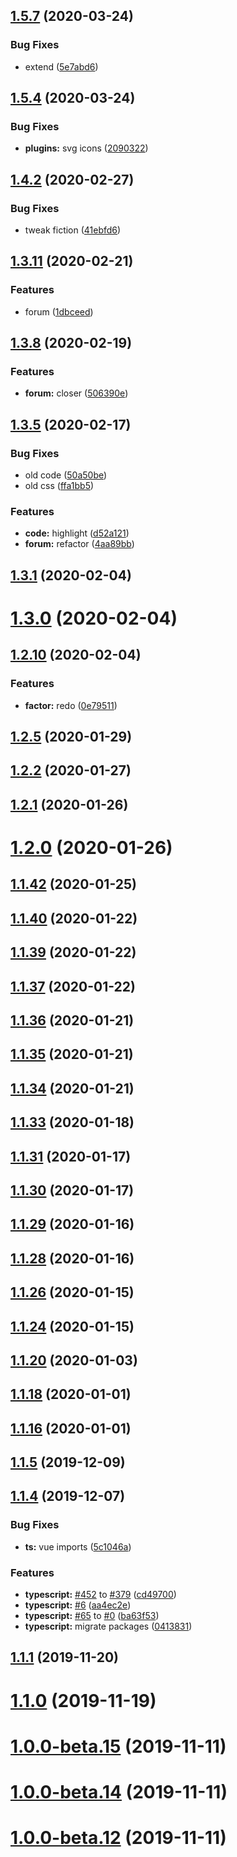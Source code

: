 ## [1.5.7](https://github.com/fiction-com/factor/compare/v1.5.6...v1.5.7) (2020-03-24)


### Bug Fixes

* extend ([5e7abd6](https://github.com/fiction-com/factor/commit/5e7abd694919110e97382dcd4db1eab62f8d4f2a))



## [1.5.4](https://github.com/fiction-com/factor/compare/v1.5.3...v1.5.4) (2020-03-24)


### Bug Fixes

* **plugins:** svg icons ([2090322](https://github.com/fiction-com/factor/commit/2090322a2868420f85a8ff914a0ee7cfa2f99b4a))



## [1.4.2](https://github.com/fiction-com/factor/compare/v1.4.1...v1.4.2) (2020-02-27)


### Bug Fixes

* tweak fiction ([41ebfd6](https://github.com/fiction-com/factor/commit/41ebfd6689a3ac8dfd94a0ea6fd234c1345f043b))



## [1.3.11](https://github.com/fiction-com/factor/compare/v1.3.10...v1.3.11) (2020-02-21)


### Features

* forum ([1dbceed](https://github.com/fiction-com/factor/commit/1dbceed1db80f7f2ddeac2785c95c233c3e54fc3))



## [1.3.8](https://github.com/fiction-com/factor/compare/v1.3.7...v1.3.8) (2020-02-19)


### Features

* **forum:** closer ([506390e](https://github.com/fiction-com/factor/commit/506390e6606a564506180cb763a8052e684c3bc4))



## [1.3.5](https://github.com/fiction-com/factor/compare/v1.3.4...v1.3.5) (2020-02-17)


### Bug Fixes

* old code ([50a50be](https://github.com/fiction-com/factor/commit/50a50bec02a7f231bfd58ee1169f992cf76d6061))
* old css ([ffa1bb5](https://github.com/fiction-com/factor/commit/ffa1bb54079c1f6a3ce5492496b22a81ddccb91a))


### Features

* **code:** highlight ([d52a121](https://github.com/fiction-com/factor/commit/d52a121efd48074bc8b24f00bdf364cea55effff))
* **forum:** refactor ([4aa89bb](https://github.com/fiction-com/factor/commit/4aa89bb75afb09e202717f1509c74266fc08d9aa))



## [1.3.1](https://github.com/fiction-com/factor/compare/v1.3.0...v1.3.1) (2020-02-04)



# [1.3.0](https://github.com/fiction-com/factor/compare/v1.2.10...v1.3.0) (2020-02-04)



## [1.2.10](https://github.com/fiction-com/factor/compare/v1.2.9...v1.2.10) (2020-02-04)


### Features

* **factor:** redo ([0e79511](https://github.com/fiction-com/factor/commit/0e7951187a49e9b588097bd7bd5d74ac0196fcda))



## [1.2.5](https://github.com/fiction-com/factor/compare/v1.2.4...v1.2.5) (2020-01-29)



## [1.2.2](https://github.com/fiction-com/factor/compare/v1.2.1...v1.2.2) (2020-01-27)



## [1.2.1](https://github.com/fiction-com/factor/compare/v1.2.0...v1.2.1) (2020-01-26)



# [1.2.0](https://github.com/fiction-com/factor/compare/v1.1.42...v1.2.0) (2020-01-26)



## [1.1.42](https://github.com/fiction-com/factor/compare/v1.1.41...v1.1.42) (2020-01-25)



## [1.1.40](https://github.com/fiction-com/factor/compare/v1.1.39...v1.1.40) (2020-01-22)



## [1.1.39](https://github.com/fiction-com/factor/compare/v1.1.38...v1.1.39) (2020-01-22)



## [1.1.37](https://github.com/fiction-com/factor/compare/v1.1.36...v1.1.37) (2020-01-22)



## [1.1.36](https://github.com/fiction-com/factor/compare/v1.1.35...v1.1.36) (2020-01-21)



## [1.1.35](https://github.com/fiction-com/factor/compare/v1.1.34...v1.1.35) (2020-01-21)



## [1.1.34](https://github.com/fiction-com/factor/compare/v1.1.33...v1.1.34) (2020-01-21)



## [1.1.33](https://github.com/fiction-com/factor/compare/v1.1.32...v1.1.33) (2020-01-18)



## [1.1.31](https://github.com/fiction-com/factor/compare/v1.1.30...v1.1.31) (2020-01-17)



## [1.1.30](https://github.com/fiction-com/factor/compare/v1.1.29...v1.1.30) (2020-01-17)



## [1.1.29](https://github.com/fiction-com/factor/compare/v1.1.28...v1.1.29) (2020-01-16)



## [1.1.28](https://github.com/fiction-com/factor/compare/v1.1.27...v1.1.28) (2020-01-16)



## [1.1.26](https://github.com/fiction-com/factor/compare/v1.1.25...v1.1.26) (2020-01-15)



## [1.1.24](https://github.com/fiction-com/factor/compare/v1.1.23...v1.1.24) (2020-01-15)



## [1.1.20](https://github.com/fiction-com/factor/compare/v1.1.19...v1.1.20) (2020-01-03)



## [1.1.18](https://github.com/fiction-com/factor/compare/v1.1.17...v1.1.18) (2020-01-01)



## [1.1.16](https://github.com/fiction-com/factor/compare/v1.1.16-alpha.0...v1.1.16) (2020-01-01)



## [1.1.5](https://github.com/fiction-com/factor/compare/v1.1.4...v1.1.5) (2019-12-09)



## [1.1.4](https://github.com/fiction-com/factor/compare/v1.1.3...v1.1.4) (2019-12-07)


### Bug Fixes

* **ts:** vue imports ([5c1046a](https://github.com/fiction-com/factor/commit/5c1046ae8b602f98c4ba107887660b2113c96818))


### Features

* **typescript:** [#452](https://github.com/fiction-com/factor/issues/452) to [#379](https://github.com/fiction-com/factor/issues/379) ([cd49700](https://github.com/fiction-com/factor/commit/cd497004c47ab7f9daa4fe82b137b1f292196ecf))
* **typescript:** [#6](https://github.com/fiction-com/factor/issues/6) ([aa4ec2e](https://github.com/fiction-com/factor/commit/aa4ec2e7c35ecde36307238413041c533f993d83))
* **typescript:** [#65](https://github.com/fiction-com/factor/issues/65) to [#0](https://github.com/fiction-com/factor/issues/0) ([ba63f53](https://github.com/fiction-com/factor/commit/ba63f536c9a3ace6c2efdbd0d177944eaf6549b4))
* **typescript:** migrate packages ([0413831](https://github.com/fiction-com/factor/commit/041383149fd506aae1c9dbafe05d4180543323db))



## [1.1.1](https://github.com/fiction-com/factor/compare/v1.1.0...v1.1.1) (2019-11-20)



# [1.1.0](https://github.com/fiction-com/factor/compare/v1.0.0-beta.18...v1.1.0) (2019-11-19)



# [1.0.0-beta.15](https://github.com/fiction-com/factor/compare/v1.0.0-beta.14...v1.0.0-beta.15) (2019-11-11)



# [1.0.0-beta.14](https://github.com/fiction-com/factor/compare/v1.0.0-beta.13...v1.0.0-beta.14) (2019-11-11)



# [1.0.0-beta.12](https://github.com/fiction-com/factor/compare/v1.0.0-beta.9...v1.0.0-beta.12) (2019-11-11)




